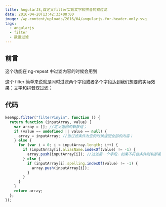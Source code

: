 ```yaml
---
title: AngularJS,自定义filter实现文字和拼音的双过滤
date: 2016-04-20T13:42:33+00:00
image: /wp-content/uploads/2016/04/angularjs-for-header-only.svg
tags:
  - angularjs
  - filter
  - 数据过滤
---
```


## 前言

这个功能在 ng-repeat 中过滤内容的时候会用到

这个 filter 简单来说就是同时过滤两个字段或者多个字段达到我们想要的实际效果：文字和拼音双过滤；

<!--more-->

## 代码</p>

```javascript
keeApp.filter("filterPinyin", function () {
  return function (inputArray, value) {
    var array = []; //定义返回的新数组；
    if (value == undefined || value == null) {
      array = inputArray; //当过滤条件为空的时候返回全部的内容；
    } else {
      for (var i = 0; i < inputArray.length; i++) {
        if (inputArray[i].aliasName.indexOf(value) != -1) {
          array.push(inputArray[i]); //过滤第一个字段，如果不符合条件则判断第二个字段
        } else {
          if (inputArray[i].spelling.indexOf(value) != -1) {
            array.push(inputArray[i]);
          }
        }
      }
    }
    return array;
  };
});
```
